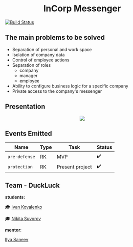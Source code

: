<h1 align="center">InCorp Messenger</h1>

<p align="center">

[![Build Status](https://travis-ci.com/Tullerpeton/TP_-C-C-.svg?branch=main)](https://travis-ci.com/Tullerpeton/TP_-C-C-)

</p>

## The main problems to be solved

- Separation of personal and work space
- Isolation of company data
- Control of employee actions
- Separation of roles
    - company
    - manager
    - employee
- Ability to configure business logic for a specific company
- Private access to the company's messenger

## Presentation

<p align="center">
<img src="https://media.giphy.com/media/MZS7jILH8igpe4lP2p/giphy.gif">
</p>


## Events Emitted

| Name       | Type   | Task                             | Status |
| ---------- | ------ | -------------------------------- | ------ |
| `pre-defense` | RK | MVP |  :heavy_check_mark:  |
| `protection` | RK | Present project |  :heavy_check_mark:  |

## Team - DuckLuck

__students:__

:mortar_board: [Ivan Kovalenko](https://github.com/DuckLuckBreakout)

:mortar_board: [Nikita Suvorov](https://github.com/Tullerpeton?tab=repositories)

__mentor:__

[Ilya Saneev](https://github.com/IlyaSaneev)